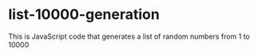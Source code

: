 # list-10000-generation
This is JavaScript code that generates a list of random numbers from 1 to 10000
